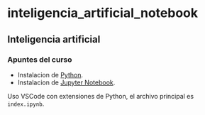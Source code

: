 # inteligencia_artificial_notebook

## Inteligencia artificial 
### Apuntes del curso

* Instalacion de  [Python](https://code.visualstudio.com/docs/python/python-tutorial#_prerequisites).
* Instalacion de [Jupyter Notebook](https://jupyter.org/install.html).

Uso VSCode con extensiones de Python, el archivo principal es `index.ipynb`.

